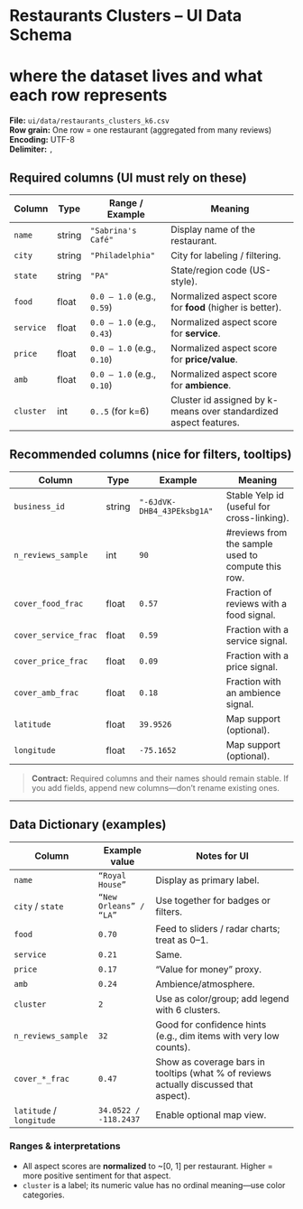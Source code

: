 # Restaurants Clusters – UI Data Schema

# where the dataset lives and what each row represents
**File:** `ui/data/restaurants_clusters_k6.csv`  
**Row grain:** One row = one restaurant (aggregated from many reviews)  
**Encoding:** UTF-8  
**Delimiter:** `,`

## Required columns (UI must rely on these)
| Column | Type | Range / Example | Meaning |
|---|---|---|---|
| `name` | string | `"Sabrina's Café"` | Display name of the restaurant. |
| `city` | string | `"Philadelphia"` | City for labeling / filtering. |
| `state` | string | `"PA"` | State/region code (US-style). |
| `food` | float | `0.0 – 1.0` (e.g., `0.59`) | Normalized aspect score for **food** (higher is better). |
| `service` | float | `0.0 – 1.0` (e.g., `0.43`) | Normalized aspect score for **service**. |
| `price` | float | `0.0 – 1.0` (e.g., `0.10`) | Normalized aspect score for **price/value**. |
| `amb` | float | `0.0 – 1.0` (e.g., `0.10`) | Normalized aspect score for **ambience**. |
| `cluster` | int | `0..5` (for k=6) | Cluster id assigned by k-means over standardized aspect features. |

## Recommended columns (nice for filters, tooltips)
| Column | Type | Example | Meaning |
|---|---|---|---|
| `business_id` | string | `"-6JdVK-DHB4_43PEksbg1A"` | Stable Yelp id (useful for cross-linking). |
| `n_reviews_sample` | int | `90` | #reviews from the sample used to compute this row. |
| `cover_food_frac` | float | `0.57` | Fraction of reviews with a food signal. |
| `cover_service_frac` | float | `0.59` | Fraction with a service signal. |
| `cover_price_frac` | float | `0.09` | Fraction with a price signal. |
| `cover_amb_frac` | float | `0.18` | Fraction with an ambience signal. |
| `latitude` | float | `39.9526` | Map support (optional). |
| `longitude` | float | `-75.1652` | Map support (optional). |

> **Contract:** Required columns and their names should remain stable. If you add fields, append new columns—don’t rename existing ones.

---

## Data Dictionary (examples)

| Column | Example value | Notes for UI |
|---|---|---|
| `name` | `“Royal House”` | Display as primary label. |
| `city` / `state` | `“New Orleans” / “LA”` | Use together for badges or filters. |
| `food` | `0.70` | Feed to sliders / radar charts; treat as 0–1. |
| `service` | `0.21` | Same. |
| `price` | `0.17` | “Value for money” proxy. |
| `amb` | `0.24` | Ambience/atmosphere. |
| `cluster` | `2` | Use as color/group; add legend with 6 clusters. |
| `n_reviews_sample` | `32` | Good for confidence hints (e.g., dim items with very low counts). |
| `cover_*_frac` | `0.47` | Show as coverage bars in tooltips (what % of reviews actually discussed that aspect). |
| `latitude` / `longitude` | `34.0522 / -118.2437` | Enable optional map view. |

### Ranges & interpretations
- All aspect scores are **normalized** to ~[0, 1] per restaurant. Higher = more positive sentiment for that aspect.
- `cluster` is a label; its numeric value has no ordinal meaning—use color categories.

